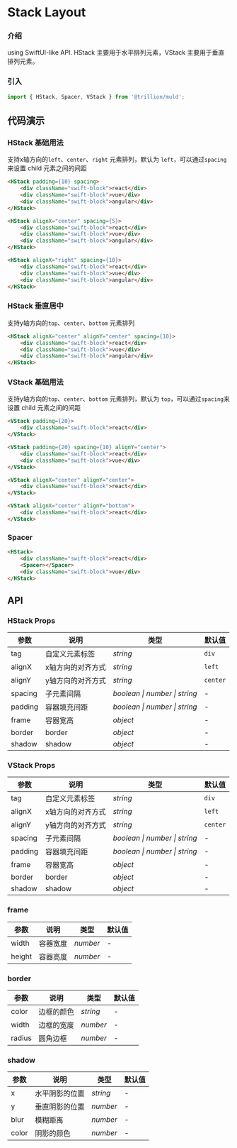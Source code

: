 # Stack Layout

### 介绍

using SwiftUI-like API. HStack 主要用于水平排列元素，VStack 主要用于垂直排列元素。

### 引入

```js
import { HStack, Spacer, VStack } from '@trillion/muld';
```

## 代码演示

### HStack 基础用法

支持x轴方向的`left`、`center`、`right` 元素排列，默认为 `left`，可以通过`spacing`来设置 child 元素之间的间距 

```html
<HStack padding={10} spacing>
    <div className="swift-block">react</div>
    <div className="swift-block">vue</div>
    <div className="swift-block">angular</div>
</HStack>

<HStack alignX="center" spacing={5}>
    <div className="swift-block">react</div>
    <div className="swift-block">vue</div>
    <div className="swift-block">angular</div>
</HStack>

<HStack alignX="right" spacing={10}>
    <div className="swift-block">react</div>
    <div className="swift-block">vue</div>
    <div className="swift-block">angular</div>
</HStack>
```

### HStack 垂直居中

支持y轴方向的`top`、`center`、`bottom` 元素排列

```html
<HStack alignX="center" alignY="center" spacing={10}>
    <div className="swift-block">react</div>
    <div className="swift-block">vue</div>
    <div className="swift-block">angular</div>
</HStack>
```

### VStack 基础用法

支持y轴方向的`top`、`center`、`bottom` 元素排列，默认为 `top`，可以通过`spacing`来设置 child 元素之间的间距 

```html
<VStack padding={20}>
    <div className="swift-block">react</div>
</VStack>

<VStack padding={20} spacing={10} alignY="center">
    <div className="swift-block">react</div>
    <div className="swift-block">vue</div>
</VStack>

<VStack alignX="center" alignY="center">
    <div className="swift-block">react</div>
</VStack>

<VStack alignX="center" alignY="bottom">
    <div className="swift-block">react</div>
</VStack>
```

### Spacer

```html
<HStack>
    <div className="swift-block">react</div>
    <Spacer></Spacer>
    <div className="swift-block">vue</div>
</HStack>
```

## API

### HStack Props

| 参数 | 说明 | 类型 | 默认值 |
| --- | --- | --- | --- |
| tag | 自定义元素标签 | _string_ | `div` |
| alignX | x轴方向的对齐方式 | _string_ | `left` |
| alignY | y轴方向的对齐方式 | _string_ | `center` |
| spacing | 子元素间隔 | _boolean \| number \| string_ | - |
| padding | 容器填充间距 | _boolean \| number \| string_ | - |
| frame | 容器宽高 | _object_ | - |
| border | border | _object_ | - |
| shadow | shadow | _object_ | - |


### VStack Props

| 参数 | 说明 | 类型 | 默认值 |
| --- | --- | --- | --- |
| tag | 自定义元素标签 | _string_ | `div` |
| alignX | x轴方向的对齐方式 | _string_ | `left` |
| alignY | y轴方向的对齐方式 | _string_ | `center` |
| spacing | 子元素间隔 | _boolean \| number \| string_ | - |
| padding | 容器填充间距 | _boolean \| number \| string_ | - |
| frame | 容器宽高 | _object_ | - |
| border | border | _object_ | - |
| shadow | shadow | _object_ | - |

### frame

| 参数 | 说明 | 类型 | 默认值 |
| --- | --- | --- | --- |
| width | 容器宽度 | _number_ | - |
| height | 容器高度 | _number_ | - |

### border

| 参数 | 说明 | 类型 | 默认值 |
| --- | --- | --- | --- |
| color | 边框的颜色 | _string_ | - |
| width | 边框的宽度 | _number_ | - |
| radius | 圆角边框 | _number_ | - |

### shadow

| 参数 | 说明 | 类型 | 默认值 |
| --- | --- | --- | --- |
| x | 水平阴影的位置 | _string_ | - |
| y | 垂直阴影的位置 | _number_ | - |
| blur | 模糊距离 | _number_ | - |
| color | 阴影的颜色 | _number_ | - |